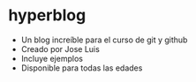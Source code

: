 # hyperblog
* Un blog increíble para el curso de git y github
* Creado por Jose Luis
* Incluye ejemplos
* Disponible para todas las edades
